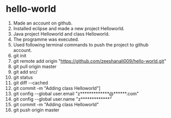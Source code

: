 # hello-world
1. Made an account on github.
2. Installed eclipse and made a new project Helloworld.
3. Java project Helloworld and class Helloworld.
4. The programme was executed.
5. Used following terminal commands to push the project to github account.
6. git init
7. git remote add origin "https://github.com/zeeshanali009/hello-world.git"
8. git pull origin master
9.  git add src/
10. git status
11.  git diff --cached
12. git commit -m "Adding class Helloworld"]
13. git config --global user.email "z*************@******.com"
14. git config --global user.name "z*************"
15.  git commit -m "Adding class Helloworld"
16. git push origin master
